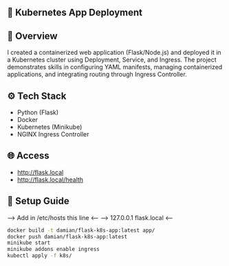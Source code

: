 ## 🧩 Kubernetes App Deployment

## 📘 Overview
I created a containerized web application (Flask/Node.js) and deployed it in a Kubernetes cluster using Deployment, Service, and Ingress. The project demonstrates skills in configuring YAML manifests, managing containerized applications, and integrating routing through Ingress Controller.

## ⚙️ Tech Stack
- Python (Flask)
- Docker
- Kubernetes (Minikube)
- NGINX Ingress Controller

## 🌐 Access
- http://flask.local
- http://flask.local/health

## 🚀 Setup Guide
--> Add in /etc/hosts this line <--
--> 127.0.0.1 flask.local <-- 
```bash
docker build -t damian/flask-k8s-app:latest app/
docker push damian/flask-k8s-app:latest
minikube start
minikube addons enable ingress
kubectl apply -f k8s/